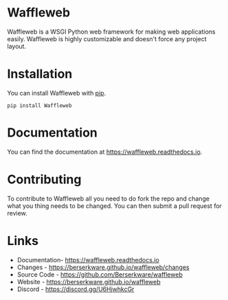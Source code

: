 # Waffleweb
Waffleweb is a WSGI Python web framework for making web applications easily. Waffleweb is highly customizable and doesn't force any project layout.

# Installation 
You can install Waffleweb with [pip](https://pip.pypa.io/en/stable/).
```
pip install Waffleweb
```
# Documentation
You can find the documentation at https://waffleweb.readthedocs.io.

# Contributing
To contribute to Waffleweb all you need to do fork the repo and change what you thing needs to be changed. You can then submit a pull request for review.

# Links
 - Documentation- https://waffleweb.readthedocs.io
 - Changes - https://berserkware.github.io/waffleweb/changes
 - Source Code - https://github.com/Berserkware/waffleweb
 - Website - https://berserkware.github.io/waffleweb
 - Discord - https://discord.gg/U6HjwhkcGr